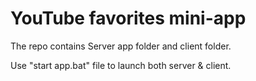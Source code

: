 # YouTube favorites mini-app

The repo contains Server app folder and client folder.

Use "start app.bat" file to launch both server & client.

